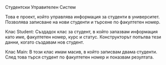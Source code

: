 Студентски Управителен Систем

Това е проект, който управлява информация за студенти в университет. Позволява записване на нови студенти и търсене по факултетен номер.

Клас Student:
Създадох клас за студент, в който запазвам информация като име, факултетен номер, курс и статус. Конструкторът попълва тези данни, когато създавам нов студент.

Клас Main:
В този клас имам масив, в който записвам двама студенти. След това търся студент по факултетен номер и показвам резултата.

